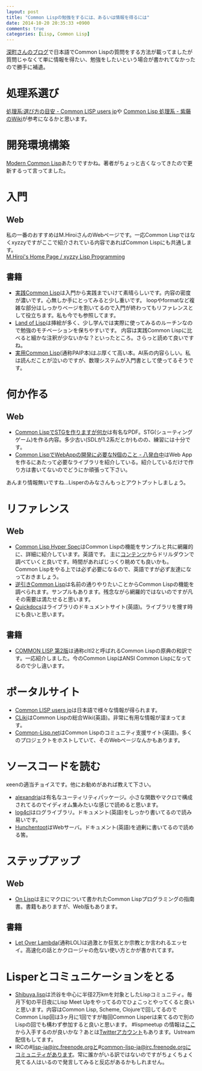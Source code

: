 ```yaml
---
layout: post
title: "Common Lispの勉強をするには、あるいは情報を得るには"
date: 2014-10-20 20:35:33 +0900
comments: true
categories: [Lisp, Common Lisp]
---
```

[深町さんのブログ](http://blog.8arrow.org/entry/2014/09/05/062028)で日本語でCommon Lispの質問をする方法が載ってましたが質問じゃなくて単に情報を得たい、勉強をしたいという場合が書かれてなかったので勝手に補遺。
<!-- more -->

# 処理系選び
[処理系:選び方の目安 - Common LISP users jp](http://cl.cddddr.org/index.cgi?%BD%E8%CD%FD%B7%CF%3A%C1%AA%A4%D3%CA%FD%A4%CE%CC%DC%B0%C2)や
[Common Lisp 処理系 - 紫藤のWiki](https://sites.google.com/site/shidoinfo/Home/programing-lang/%E9%96%A2%E6%95%B0%E5%9E%8B%E3%83%97%E3%83%AD%E3%82%B0%E3%83%A9%E3%83%9F%E3%83%B3%E3%82%B0%E8%A8%80%E8%AA%9E/lisp/common-lisp/common-lisp-%E5%87%A6%E7%90%86%E7%B3%BB)が参考になるかと思います。

# 開発環境構築
[Modern Common Lisp](http://modern-cl.blogspot.jp/)あたりですかね。著者がちょっと古くなってきたので更新するって言ってました。
# 入門
## Web
私の一番のおすすめはM.HiroiさんのWebページです。一応Common Lispではなくxyzzyですがここで紹介されている内容であればCommon Lispにも共通します。  
[M.Hiroi's Home Page / xyzzy Lisp Programming](http://www.geocities.jp/m_hiroi/xyzzy_lisp.html)

## 書籍

* [実践Common Lisp](http://www.amazon.co.jp/%E5%AE%9F%E8%B7%B5Common-Lisp-Peter-Seibel/dp/4274067211)は入門から実践までいけて素晴らしいです。内容の密度が濃いです。心無しか手にとってみると少し重いです。
  loopやformatなど複雑な部分はしっかりベージを割いてるので入門が終わってもリファレンスとして役立ちます。私も今でも参照してます。
* [Land of Lisp](http://www.amazon.co.jp/Land-Lisp-M-D-Conrad-Barski/dp/4873115876)は挿絵が多く、少し学んでは実際に使ってみるのルーチンなので勉強のモチベーションを保ちやすいです。
  内容は実践Common Lispに比べると細かな注釈が少ないかな？といったところ。さらっと読めて良いですね。
* [実用Common Lisp](http://www.amazon.co.jp/gp/product/4798118907/ref=pd_lpo_sbs_dp_ss_2?pf_rd_p=466449256&pf_rd_s=lpo-top-stripe&pf_rd_t=201&pf_rd_i=4873115876&pf_rd_m=AN1VRQENFRJN5&pf_rd_r=1YA4XCHT36XJD6ZEF9KC)(通称PAIP本)はぶ厚くて高い本。AI系の内容らしい。私は読んだことが泣いのですが、数理システムが入門書として使ってるそうです。

# 何か作る
## Web

* [Common LispでSTGを作りますが何か](http://www.usamimi.info/~ide/programe/stg_doc/stg-commonlisp.pdf)は有名なPDF。STG(シューティングゲーム)を作る内容。多少古い(SDLが1.2系だとか)ものの、練習には十分です。
* [Common LispでWebAppの開発に必要なN個のこと - 八発白中](http://blog.8arrow.org/entry/2013/09/10/110632)はWeb Appを作るにあたって必要なライブラリを紹介している。紹介しているだけで作り方は書いてないのでどうにか頑張って下さい。

あんまり情報無いですね…Lisperのみなさんもっとアウトプットしましょう。

# リファレンス
## Web

* [Common Lisp Hyper Spec](http://www.lispworks.com/documentation/HyperSpec/Front/)はCommon Lispの機能をサンプルと共に網羅的に、詳細に紹介しています。英語です。
  主に[コンテンツ](http://www.lispworks.com/documentation/HyperSpec/Front/Contents.htm)からドリルダウンで調べていくと良いです。時間があればじっくり眺めても良いかも。
  Common Lispをやる上では必ず必要になるので、英語ですが必ず友達になっておきましょう。
* [逆引きCommon Lisp](http://tips.cddddr.org/common-lisp/)は名前の通りやりたいことからCommon Lispの機能を調べられます。サンプルもあります。残念ながら網羅的ではないのですが凡その需要は満たせると思います。
* [Quickdocs](http://quickdocs.org/)はライブラリのドキュメントサイト(英語)。ライブラリを捜す時にも良いと思います。

## 書籍

* [COMMON LISP 第2版](http://www.amazon.co.jp/COMMON-LISP-%E7%AC%AC2%E7%89%88-Guy-L-Steele/dp/4320025881/ref=cm_lmf_tit_10)は通称cltl2と呼ばれるCommon Lispの原典の和訳です。一応紹介しました。今のCommon LispはANSI Common Lispになってるので少し違います。

# ポータルサイト
* [Common LISP users jp](http://cl.cddddr.org/index.cgi)は日本語で様々な情報が得られます。
* [CLiki](http://www.cliki.net/)はCommon Lispの総合Wiki(英語)。非常に有用な情報が溜まってます。
* [Common-Lisp.net](http://common-lisp.net/)はCommon Lispのコミュニティ支援サイト(英語)。多くのプロジェクトをホストしていて、そのWebページなんかもあります。

# ソースコードを読む
κeenの適当チョイスです。他にお勧めがあれば教えて下さい。

* [alexandria](https://github.com/keithj/alexandria)は有名なユーティリティパッケージ。小さな関数やマクロで構成されてるのでイディオム集みたいな感じで読めると思います。
* [log4cl](https://github.com/7max/log4cl)はログライブラリ。ドキュメント(英語)をしっかり書いてるので読み易いです。
* [Hunchentoot](https://github.com/edicl/hunchentoot)はWebサーバ。ドキュメント(英語)を過剰に書いてるので読める筈。

# ステップアップ
## Web

* [On Lisp](http://www.asahi-net.or.jp/~kc7k-nd/onlispjhtml/)は主にマクロについて書かれたCommon Lispプログラミングの指南書。書籍もありますが、Web版もあります。

## 書籍

* [Let Over Lambda](http://www.amazon.co.jp/LET-OVER-LAMBDA-Edition-1-0/dp/4434133632)(通称LOL)は過激とか狂気とか宗教とか言われるエッセイ。高速化の話とかクロージャの危ない使い方とかが書かれてます。

# Lisperとコミュニケーションをとる
* [Shibuya.lisp](http://shibuya.lisp-users.org/)は渋谷を中心に半径2万kmを対象としたLispコミュニティ。毎月下旬の平日夜にLisp Meet Upをやってるのでひょこっとやってくると良いと思います。内容はCommon Lisp, Scheme, Clojureで回してるのでCommon Lisp回は3ヶ月に1回ですが毎回Common Lisperは来てるので別のLispの回でも構わず参加すると良いと思います。
  \#lispmeetup の情報は[ここ](https://atnd.org/users/51173)から入手するのが良いかな？あとは[Twitterアカウント](https://twitter.com/shibuya_lisp)もあります。Ustream配信もしてます。
* IRCの#lisp-ja@irc.freenode.orgと#common-lisp-ja@irc.freenode.orgにコミュニティがあります。常に誰かがいる訳ではないのですがちょくちょく見てる人はいるので発言してみると反応があるかもしれません。
